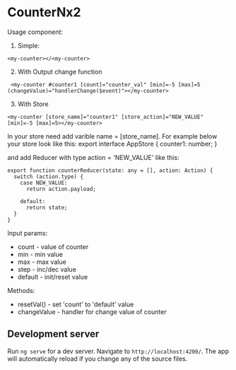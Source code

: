 # CounterNx2

<p>Usage component:</p>

1. Simple: 
```
<my-counter></<my-counter>
```

2. With Output change function
```
 <my-counter #counter1 [count]="counter_val" [min]=-5 [max]=5 (changeValue)="handlerChange($event)"></my-counter>
```

3. With Store
```
<my-counter [store_name]="counter1" [store_action]="NEW_VALUE"  [min]=-5 [max]=5></my-counter>
```

In your store need add varible name = [store_name]. For example below your store look like this:
export interface AppStore {
  counter1: number;
}

and add Reducer with type action = 'NEW_VALUE' like this:
```
export function counterReducer(state: any = [], action: Action) {
  switch (action.type) {
    case NEW_VALUE:
      return action.payload;

    default:
      return state;
  }
}
```

<p>Input params:</p>

* count - value of counter
* min - min value
* max - max value
* step - inc/dec value
* default - init/reset value
  
 Methods:
 * resetVal() - set 'count' to 'default' value
 * changeValue - handler for change value of counter

## Development server

Run `ng serve` for a dev server. Navigate to `http://localhost:4200/`. The app will automatically reload if you change any of the source files.

